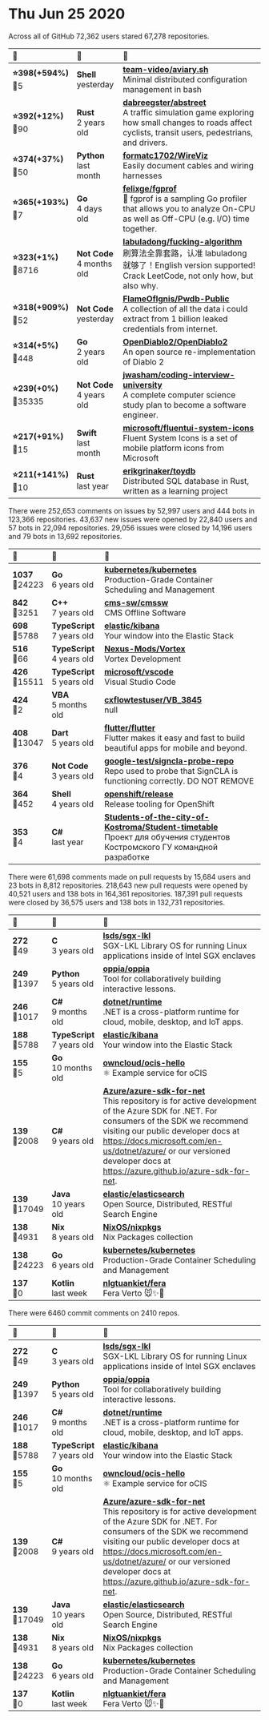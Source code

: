 # Thu Jun 25 2020

Across all of GitHub 72,362 users stared 
67,278 repositories. 

| :page_with_curl: | :calendar: | :page_with_curl: |
| :--- | :--- | :--- |
| **:star:398(+594%)**<br>:twisted_rightwards_arrows:5 | **Shell**<br>yesterday | **[team-video/aviary.sh](https://github.com/team-video/aviary.sh)**<br>Minimal distributed configuration management in bash |
| **:star:392(+12%)**<br>:twisted_rightwards_arrows:90 | **Rust**<br>2 years old | **[dabreegster/abstreet](https://github.com/dabreegster/abstreet)**<br>A traffic simulation game exploring how small changes to roads affect cyclists, transit users, pedestrians, and drivers. |
| **:star:374(+37%)**<br>:twisted_rightwards_arrows:50 | **Python**<br>last month | **[formatc1702/WireViz](https://github.com/formatc1702/WireViz)**<br>Easily document cables and wiring harnesses |
| **:star:365(+193%)**<br>:twisted_rightwards_arrows:7 | **Go**<br>4 days old | **[felixge/fgprof](https://github.com/felixge/fgprof)**<br>🚀 fgprof is a sampling Go profiler that allows you to analyze On-CPU as well as Off-CPU (e.g. I/O) time together. |
| **:star:323(+1%)**<br>:twisted_rightwards_arrows:8716 | **Not Code**<br>4 months old | **[labuladong/fucking-algorithm](https://github.com/labuladong/fucking-algorithm)**<br>刷算法全靠套路，认准 labuladong 就够了！English version supported! Crack LeetCode, not only how, but also why.  |
| **:star:318(+909%)**<br>:twisted_rightwards_arrows:52 | **Not Code**<br>yesterday | **[FlameOfIgnis/Pwdb-Public](https://github.com/FlameOfIgnis/Pwdb-Public)**<br>A collection of all the data i could extract from 1 billion leaked credentials from internet. |
| **:star:314(+5%)**<br>:twisted_rightwards_arrows:448 | **Go**<br>2 years old | **[OpenDiablo2/OpenDiablo2](https://github.com/OpenDiablo2/OpenDiablo2)**<br>An open source re-implementation of Diablo 2 |
| **:star:239(+0%)**<br>:twisted_rightwards_arrows:35335 | **Not Code**<br>4 years old | **[jwasham/coding-interview-university](https://github.com/jwasham/coding-interview-university)**<br>A complete computer science study plan to become a software engineer. |
| **:star:217(+91%)**<br>:twisted_rightwards_arrows:15 | **Swift**<br>last month | **[microsoft/fluentui-system-icons](https://github.com/microsoft/fluentui-system-icons)**<br>Fluent System Icons is a set of mobile platform icons from Microsoft |
| **:star:211(+141%)**<br>:twisted_rightwards_arrows:10 | **Rust**<br>last year | **[erikgrinaker/toydb](https://github.com/erikgrinaker/toydb)**<br>Distributed SQL database in Rust, written as a learning project |

There were 252,653 comments on issues by 52,997 users and 444 bots in 123,366 repositories.
43,637 new issues were opened by 22,840 users and 57 bots in 22,094 repositories.
29,056 issues were closed by 14,196 users and 79 bots in 13,692 repositories.

| :speech_balloon: | :calendar: | :page_with_curl: |
| :--- | :--- | :--- |
| **1037**<br>:twisted_rightwards_arrows:24223 | **Go**<br>6 years old | **[kubernetes/kubernetes](https://github.com/kubernetes/kubernetes)**<br>Production-Grade Container Scheduling and Management |
| **842**<br>:twisted_rightwards_arrows:3251 | **C++**<br>7 years old | **[cms-sw/cmssw](https://github.com/cms-sw/cmssw)**<br>CMS Offline Software |
| **698**<br>:twisted_rightwards_arrows:5788 | **TypeScript**<br>7 years old | **[elastic/kibana](https://github.com/elastic/kibana)**<br>Your window into the Elastic Stack |
| **516**<br>:twisted_rightwards_arrows:66 | **TypeScript**<br>4 years old | **[Nexus-Mods/Vortex](https://github.com/Nexus-Mods/Vortex)**<br>Vortex Development |
| **426**<br>:twisted_rightwards_arrows:15511 | **TypeScript**<br>5 years old | **[microsoft/vscode](https://github.com/microsoft/vscode)**<br>Visual Studio Code |
| **424**<br>:twisted_rightwards_arrows:2 | **VBA**<br>5 months old | **[cxflowtestuser/VB_3845](https://github.com/cxflowtestuser/VB_3845)**<br>null |
| **408**<br>:twisted_rightwards_arrows:13047 | **Dart**<br>5 years old | **[flutter/flutter](https://github.com/flutter/flutter)**<br>Flutter makes it easy and fast to build beautiful apps for mobile and beyond. |
| **376**<br>:twisted_rightwards_arrows:4 | **Not Code**<br>3 years old | **[google-test/signcla-probe-repo](https://github.com/google-test/signcla-probe-repo)**<br>Repo used to probe that SignCLA is functioning correctly.  DO NOT REMOVE |
| **364**<br>:twisted_rightwards_arrows:452 | **Shell**<br>4 years old | **[openshift/release](https://github.com/openshift/release)**<br>Release tooling for OpenShift |
| **353**<br>:twisted_rightwards_arrows:4 | **C#**<br>last year | **[Students-of-the-city-of-Kostroma/Student-timetable](https://github.com/Students-of-the-city-of-Kostroma/Student-timetable)**<br>Проект для обучения студентов Костромского ГУ командной разработке |

There were 61,698 comments made on pull requests by 15,684 users and 23 bots in 8,812 repositories.
218,643 new pull requests were opened by 40,521 users and 138 bots in 164,361 repositories.
187,391 pull requests were closed by 36,575 users and 138 bots in 132,731 repositories.

| :speech_balloon: | :calendar: | :page_with_curl: |
| :--- | :--- | :--- |
| **272**<br>:twisted_rightwards_arrows:49 | **C**<br>3 years old | **[lsds/sgx-lkl](https://github.com/lsds/sgx-lkl)**<br>SGX-LKL Library OS for running Linux applications inside of Intel SGX enclaves |
| **249**<br>:twisted_rightwards_arrows:1397 | **Python**<br>5 years old | **[oppia/oppia](https://github.com/oppia/oppia)**<br>Tool for collaboratively building interactive lessons. |
| **246**<br>:twisted_rightwards_arrows:1017 | **C#**<br>9 months old | **[dotnet/runtime](https://github.com/dotnet/runtime)**<br>.NET is a cross-platform runtime for cloud, mobile, desktop, and IoT apps. |
| **188**<br>:twisted_rightwards_arrows:5788 | **TypeScript**<br>7 years old | **[elastic/kibana](https://github.com/elastic/kibana)**<br>Your window into the Elastic Stack |
| **155**<br>:twisted_rightwards_arrows:5 | **Go**<br>10 months old | **[owncloud/ocis-hello](https://github.com/owncloud/ocis-hello)**<br>:atom_symbol: Example service for oCIS |
| **139**<br>:twisted_rightwards_arrows:2008 | **C#**<br>9 years old | **[Azure/azure-sdk-for-net](https://github.com/Azure/azure-sdk-for-net)**<br>This repository is for active development of the Azure SDK for .NET. For consumers of the SDK we recommend visiting our public developer docs at https://docs.microsoft.com/en-us/dotnet/azure/ or our versioned developer docs at https://azure.github.io/azure-sdk-for-net.  |
| **139**<br>:twisted_rightwards_arrows:17049 | **Java**<br>10 years old | **[elastic/elasticsearch](https://github.com/elastic/elasticsearch)**<br>Open Source, Distributed, RESTful Search Engine |
| **138**<br>:twisted_rightwards_arrows:4931 | **Nix**<br>8 years old | **[NixOS/nixpkgs](https://github.com/NixOS/nixpkgs)**<br>Nix Packages collection |
| **138**<br>:twisted_rightwards_arrows:24223 | **Go**<br>6 years old | **[kubernetes/kubernetes](https://github.com/kubernetes/kubernetes)**<br>Production-Grade Container Scheduling and Management |
| **137**<br>:twisted_rightwards_arrows:0 | **Kotlin**<br>last week | **[nlgtuankiet/fera](https://github.com/nlgtuankiet/fera)**<br>Fera Verto 🐭✨🍷 |

There were 6460 commit comments on 2410 repos.

| :speech_balloon: | :calendar: | :page_with_curl: |
| :--- | :--- | :--- |
| **272**<br>:twisted_rightwards_arrows:49 | **C**<br>3 years old | **[lsds/sgx-lkl](https://github.com/lsds/sgx-lkl)**<br>SGX-LKL Library OS for running Linux applications inside of Intel SGX enclaves |
| **249**<br>:twisted_rightwards_arrows:1397 | **Python**<br>5 years old | **[oppia/oppia](https://github.com/oppia/oppia)**<br>Tool for collaboratively building interactive lessons. |
| **246**<br>:twisted_rightwards_arrows:1017 | **C#**<br>9 months old | **[dotnet/runtime](https://github.com/dotnet/runtime)**<br>.NET is a cross-platform runtime for cloud, mobile, desktop, and IoT apps. |
| **188**<br>:twisted_rightwards_arrows:5788 | **TypeScript**<br>7 years old | **[elastic/kibana](https://github.com/elastic/kibana)**<br>Your window into the Elastic Stack |
| **155**<br>:twisted_rightwards_arrows:5 | **Go**<br>10 months old | **[owncloud/ocis-hello](https://github.com/owncloud/ocis-hello)**<br>:atom_symbol: Example service for oCIS |
| **139**<br>:twisted_rightwards_arrows:2008 | **C#**<br>9 years old | **[Azure/azure-sdk-for-net](https://github.com/Azure/azure-sdk-for-net)**<br>This repository is for active development of the Azure SDK for .NET. For consumers of the SDK we recommend visiting our public developer docs at https://docs.microsoft.com/en-us/dotnet/azure/ or our versioned developer docs at https://azure.github.io/azure-sdk-for-net.  |
| **139**<br>:twisted_rightwards_arrows:17049 | **Java**<br>10 years old | **[elastic/elasticsearch](https://github.com/elastic/elasticsearch)**<br>Open Source, Distributed, RESTful Search Engine |
| **138**<br>:twisted_rightwards_arrows:4931 | **Nix**<br>8 years old | **[NixOS/nixpkgs](https://github.com/NixOS/nixpkgs)**<br>Nix Packages collection |
| **138**<br>:twisted_rightwards_arrows:24223 | **Go**<br>6 years old | **[kubernetes/kubernetes](https://github.com/kubernetes/kubernetes)**<br>Production-Grade Container Scheduling and Management |
| **137**<br>:twisted_rightwards_arrows:0 | **Kotlin**<br>last week | **[nlgtuankiet/fera](https://github.com/nlgtuankiet/fera)**<br>Fera Verto 🐭✨🍷 |

